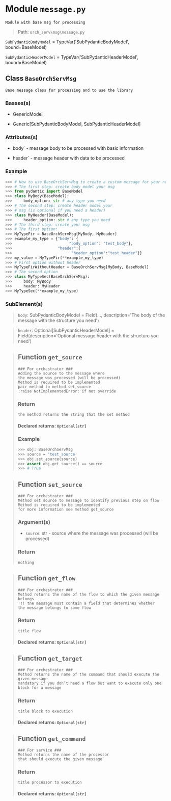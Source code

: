 # Module `message.py`
```text
Module with base msg for processing
```

> Path: `orch_serv\msg\message.py`
`SubPydanticBodyModel` = TypeVar('SubPydanticBodyModel', bound=BaseModel)
`SubPydanticHeaderModel` = TypeVar('SubPydanticHeaderModel', bound=BaseModel)
## Class `BaseOrchServMsg`
```text
Base message class for processing and to use the library
```

### Basses(s)
+ GenericModel
+ Generic[SubPydanticBodyModel, SubPydanticHeaderModel]
### Attributes(s)
+ body` - message body to be processed with basic information
+ header` - message header with data to be processed
### Example 
```python
>>> # How to use BaseOrchServMsg to create a custom message for your needs
>>> # The first step: create body model your msg
>>> from pydantic import BaseModel
>>> class MyBody(BaseModel):
>>>     body_option: str # any type you need
>>> # The second step: create header model your
>>> # msg (is optional if you need a header)
>>> class MyHeader(BaseModel):
>>>     header_option: str # any type you need
>>> # The third step: create your msg
>>> # The first option:
>>> MyTypeFir = BaseOrchServMsg[MyBody, MyHeader]
>>> example_my_type = {"body": {
>>>                         "body_option": "test_body"},
>>>                    "header":{
>>>                          "header_option":"test_header"}}
>>> my_value = MyTypeFir(**example_my_type)
>>> # First option without header
>>> MyTypeFirWithoutHeader = BaseOrchServMsg[MyBody, BaseModel]
>>> # The second option
>>> class MyTypeSec(BaseOrchServMsg):
>>>     body: MyBody
>>>     header: MyHeader
>>> MyTypeSec(**example_my_type)
```

### SubElement(s)
 > `body`: SubPydanticBodyModel = Field(..., description='The body of the message with the structure you need')
 > `header`: Optional[SubPydanticHeaderModel] = Field(description='Optional message header with the structure you need')
 > ## Function  `get_source`
 > ```text
 > ### For orchestrator ###
 > Adding the source to the message where
 > the message was processed (will be processed)
 > Method is required to be implemented
 > pair method to method set_source
 > :raise NotImplementedError: if not override
 > ```
 > 
 > ### Return
 > ```text
 > the method returns the string that the set method
 > ```
 > 
 > #### Declared returns: `Optional[str]`
 > ### Example
 > ```python
 > >>> obj: BaseOrchServMsg
 > >>> source = 'test_source'
 > >>> obj.set_source(source)
 > >>> assert obj.get_source() == source
 > >>> # True
 > ```
 > ## Function  `set_source`
 > ```text
 > ### For orchestrator ###
 > Method set source to message to identify previous step on flow
 > Method is required to be implemented
 > for more information see method get_source
 > ```
 > 
 > ### Argument(s)
 > + `source`: str - source where the message was processed (will be processed)
 > ### Return
 > ```text
 > nothing
 > ```
 > 
 > ## Function  `get_flow`
 > ```text
 > ### For orchestrator ###
 > Method returns the name of the flow to which the given message belongs
 > !!! the message must contain a field that determines whether
 > the message belongs to some flow
 > ```
 > 
 > ### Return
 > ```text
 > title flow
 > ```
 > 
 > #### Declared returns: `Optional[str]`
 > ## Function  `get_target`
 > ```text
 > ### For orchestrator ###
 > Method returns the name of the command that should execute the given message
 > mandatory if you don’t need a flow but want to execute only one
 > block for a message
 > ```
 > 
 > ### Return
 > ```text
 > title block to execution
 > ```
 > 
 > #### Declared returns: `Optional[str]`
 > ## Function  `get_command`
 > ```text
 > ### For service ###
 > Method returns the name of the processor
 > that should execute the given message
 > ```
 > 
 > ### Return
 > ```text
 > title processor to execution
 > ```
 > 
 > #### Declared returns: `Optional[str]`